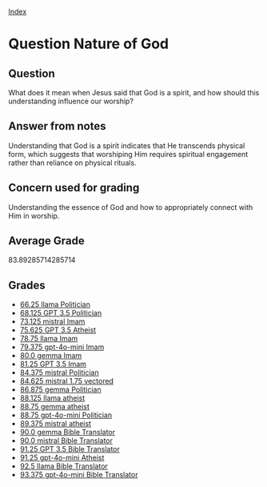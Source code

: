 
[Index](../../index.md)
# Question Nature of God
## Question
What does it mean when Jesus said that God is a spirit, and how should this understanding influence our worship?

## Answer from notes
Understanding that God is a spirit indicates that He transcends physical form, which suggests that worshiping Him requires spiritual engagement rather than reliance on physical rituals.

## Concern used for grading
Understanding the essence of God and how to appropriately connect with Him in worship.

## Average Grade
83.89285714285714

## Grades
 * [66.25 llama Politician](../answers/llama_Politician/Nature_of_God.md)
 * [68.125 GPT 3.5 Politician](../answers/GPT_3.5_Politician/Nature_of_God.md)
 * [73.125 mistral Imam](../answers/mistral_Imam/Nature_of_God.md)
 * [75.625 GPT 3.5 Atheist](../answers/GPT_3.5_Atheist/Nature_of_God.md)
 * [78.75 llama Imam](../answers/llama_Imam/Nature_of_God.md)
 * [79.375 gpt-4o-mini Imam](../answers/gpt-4o-mini_Imam/Nature_of_God.md)
 * [80.0 gemma Imam](../answers/gemma_Imam/Nature_of_God.md)
 * [81.25 GPT 3.5 Imam](../answers/GPT_3.5_Imam/Nature_of_God.md)
 * [84.375 mistral Politician](../answers/mistral_Politician/Nature_of_God.md)
 * [84.625 mistral 1.75 vectored](../answers/mistral_1.75_vectored/Nature_of_God.md)
 * [86.875 gemma Politician](../answers/gemma_Politician/Nature_of_God.md)
 * [88.125 llama atheist](../answers/llama_atheist/Nature_of_God.md)
 * [88.75 gemma atheist](../answers/gemma_atheist/Nature_of_God.md)
 * [88.75 gpt-4o-mini Politician](../answers/gpt-4o-mini_Politician/Nature_of_God.md)
 * [89.375 mistral atheist](../answers/mistral_atheist/Nature_of_God.md)
 * [90.0 gemma Bible Translator](../answers/gemma_Bible_Translator/Nature_of_God.md)
 * [90.0 mistral Bible Translator](../answers/mistral_Bible_Translator/Nature_of_God.md)
 * [91.25 GPT 3.5 Bible Translator](../answers/GPT_3.5_Bible_Translator/Nature_of_God.md)
 * [91.25 gpt-4o-mini Atheist](../answers/gpt-4o-mini_Atheist/Nature_of_God.md)
 * [92.5 llama Bible Translator](../answers/llama_Bible_Translator/Nature_of_God.md)
 * [93.375 gpt-4o-mini Bible Translator](../answers/gpt-4o-mini_Bible_Translator/Nature_of_God.md)

